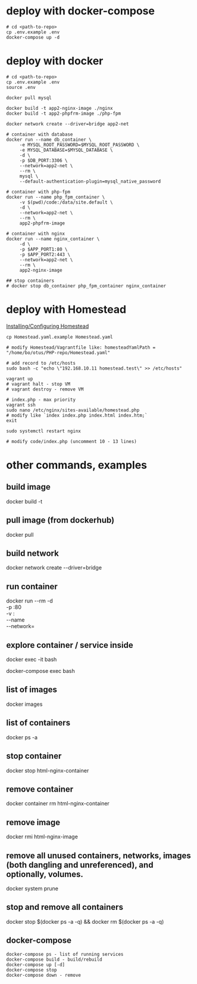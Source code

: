 # deploy with docker-compose
```
# cd <path-to-repo>
cp .env.example .env
docker-compose up -d
```

# deploy with docker
```
# cd <path-to-repo>
cp .env.example .env
source .env

docker pull mysql

docker build -t app2-nginx-image ./nginx
docker build -t app2-phpfrm-image ./php-fpm

docker network create --driver=bridge app2-net

# container with database
docker run --name db_container \
     -e MYSQL_ROOT_PASSWORD=$MYSQL_ROOT_PASSWORD \
     -e MYSQL_DATABASE=$MYSQL_DATABASE \
     -d \
     -p $DB_PORT:3306 \
     --network=app2-net \
     --rm \
     mysql \
     --default-authentication-plugin=mysql_native_password

# container with php-fpm
docker run --name php_fpm_container \
     -v $(pwd)/code:/data/site.default \
     -d \
     --network=app2-net \
     --rm \
     app2-phpfrm-image

# container with nginx
docker run --name nginx_container \
     -d \
     -p $APP_PORT1:80 \
     -p $APP_PORT2:443 \
     --network=app2-net \
     --rm \
     app2-nginx-image

## stop containers
# docker stop db_container php_fpm_container nginx_container
```

# deploy with Homestead
[Installing/Configuring Homestead](https://laravel.com/docs/8.x/homestead#installing-homestead)
```
cp Homestead.yaml.example Homestead.yaml

# modify Homestead/Vagrantfile like: homesteadYamlPath = "/home/bo/otus/PHP-repo/Homestead.yaml"

# add record to /etc/hosts
sudo bash -c "echo \"192.168.10.11 homestead.test\" >> /etc/hosts"

vagrant up
# vagrant halt - stop VM
# vagrant destroy - remove VM

# index.php - max priority
vagrant ssh
sudo nano /etc/nginx/sites-available/homestead.php
# modify like `index index.php index.html index.htm;`
exit

sudo systemctl restart nginx

# modify code/index.php (uncomment 10 - 13 lines)
```


# other commands, examples

## build image
docker build -t <image-name> <path-to-dir-with-Dockerfile>
## pull image (from dockerhub)
docker pull <image-name>
## build network
docker network create --driver=bridge <network-name>
## run container
docker run --rm -d \
    -p <host-port>:80 \
    -v <absolute-path-to-src-on-host>:<absolute-path-to-src-in-container> \
     --name <container-name> \
     --network=<network-name> \
     <image-name>
     
## explore container / service inside
docker exec -it <container-name> bash

docker-compose exec <service-name> bash


## list of images
docker images
## list of containers
docker ps -a
## stop container
docker stop html-nginx-container
## remove container
docker container rm html-nginx-container
## remove image
docker rmi html-nginx-image
## remove all unused containers, networks, images (both dangling and unreferenced), and optionally, volumes.
docker system prune
## stop and remove all containers
docker stop $(docker ps -a -q) && docker rm $(docker ps -a -q)

## docker-compose
```
docker-compose ps - list of running services
docker-compose build - build/rebuild
docker-compose up [-d]
docker-compose stop
docker-compose down - remove
```
